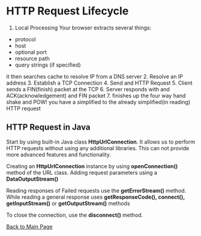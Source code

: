 # HTTP Request Lifecycle
1. Local Processing
Your browser extracts several things:
* protocol
* host
* optional port
* resource path
* query strings (if specified)

it then searches cache to resolve IP from a DNS server
2. Resolve an IP address
3. Establish a TCP Connection
4. Send and HTTP Request
5. Client sends a FIN(finish) packet at the TCP
6. Server responds with and ACK(acknowledgement) and FIN packet
7. finishes up the four way hand shake and POW! you have a simplified to the already simplified(in reading) HTTP request

## HTTP Request in Java
Start by using built-in Java class **HttpUrlConnection**. It allows us to perform HTTP requests without using any additional libraries.  This can not provide more advanced features and functionality.

Creating an **HttpUrlConnection** instance by using **openConnection()** method of the URL class.
Adding request parameters using a **DataOutputStream()**

Reading responses of Failed requests use the **getErrorStream()** method. While reading a general response uses **getResponseCode(), connect(), getInputStream()** or **getOutputStream()** methods

To close the connection, use the **disconnect()** method.



[Back to Main Page](../README.md)